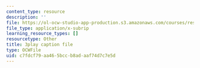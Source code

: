 ```yaml
---
content_type: resource
description: ''
file: https://ol-ocw-studio-app-production.s3.amazonaws.com/courses/res-18-006-calculus-revisited-single-variable-calculus-fall-2010/c7fdcf79aa465bccb8adaaf74d7c7e5d_w_JWcGLiifU.vtt
file_type: application/x-subrip
learning_resource_types: []
resourcetype: Other
title: 3play caption file
type: OCWFile
uid: c7fdcf79-aa46-5bcc-b8ad-aaf74d7c7e5d
---
```

